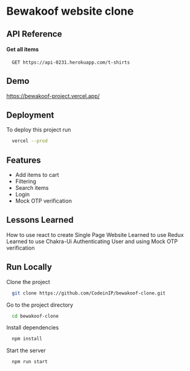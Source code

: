 
#  Bewakoof website clone





## API Reference

#### Get all items

```http
  GET https://api-0231.herokuapp.com/t-shirts
```


## Demo

https://bewakoof-project.vercel.app/


## Deployment

To deploy this project run

```bash
  vercel --prod
```


## Features

- Add items to cart
- Filtering
- Search items
- Login
- Mock OTP verification


## Lessons Learned

How to use react to create Single Page Website
Learned to use Redux
Learned to use Chakra-Ui
Authenticating User and using Mock OTP verification




## Run Locally

Clone the project

```bash
  git clone https://github.com/CodeinIP/bewakoof-clone.git
```

Go to the project directory

```bash
  cd bewakoof-clone
```

Install dependencies

```bash
  npm install
```

Start the server

```bash
  npm run start
```


